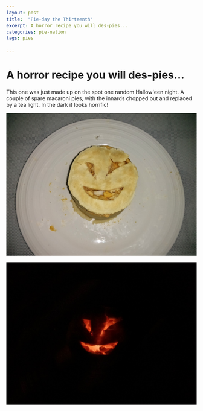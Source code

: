```yaml
---
layout: post
title:  "Pie-day the Thirteenth"
excerpt: A horror recipe you will des-pies...
categories: pie-nation
tags: pies

---
```


# A horror recipe you will des-pies...

This one was just made up on the spot one random Hallow'een night.  A couple of spare macaroni pies, with the innards chopped out and replaced by a tea light.  In the dark it looks horrific!

![Pie-day the Thirteenth - the starting point](/assets/2013-10-31-pieday-the-thirteenth-1.jpeg)

![Pie-day the Thirteenth - in the dark](/assets/2013-10-31-pieday-the-thirteenth-2.jpeg)